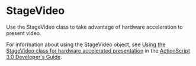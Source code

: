 # StageVideo

Use the StageVideo class to take advantage of hardware acceleration to present
video.

For information about using the StageVideo object, see
[Using the StageVideo class for hardware accelerated presentation](http://www.adobe.com/go/learn_as3_stageVideo_en)
in the
[ActionScript 3.0 Developer's Guide](http://www.adobe.com/go/learn_cs5_as3devguide_en).
